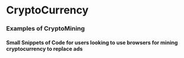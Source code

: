 # CryptoCurrency
### Examples of CryptoMining

#### Small Snippets of Code for users looking to use browsers for mining cryptocurrency to replace ads
